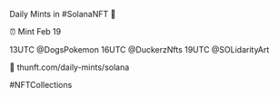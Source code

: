 Daily Mints in #SolanaNFT 🚀

⏰ Mint Feb 19

13UTC @DogsPokemon
16UTC @DuckerzNfts
19UTC @SOLidarityArt

🔗 thunft.com/daily-mints/solana

#NFTCollections